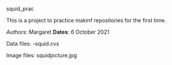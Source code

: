 squid_prac

This is a project to practice makinf repositories for the first time.

*Authors*: Margaret 
**Dates**: 6 October 2021

Data files:
-squid.cvs

Image files:
squidpicture.jpg
